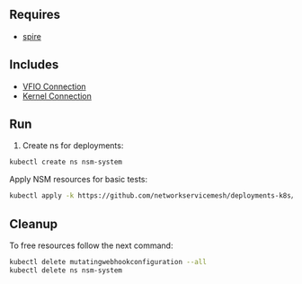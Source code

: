 ## Requires

- [spire](../spire)

## Includes

- [VFIO Connection](../use-cases/Vfio2Noop)
- [Kernel Connection](../use-cases/SriovKernel2Noop)

## Run

1. Create ns for deployments:
```bash
kubectl create ns nsm-system
```

Apply NSM resources for basic tests:
```bash
kubectl apply -k https://github.com/networkservicemesh/deployments-k8s/examples/sriov?ref=d1ca6c3c5aaff3133a3a2b220710f24d1552ca11
```

## Cleanup

To free resources follow the next command:
```bash
kubectl delete mutatingwebhookconfiguration --all
kubectl delete ns nsm-system
```
